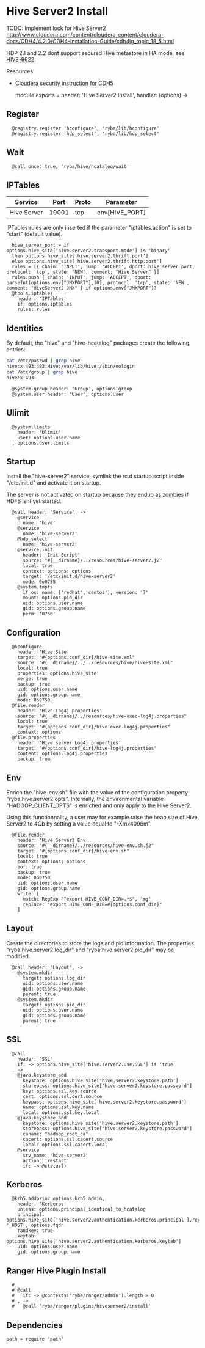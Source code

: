
# Hive Server2 Install

TODO: Implement lock for Hive Server2
http://www.cloudera.com/content/cloudera-content/cloudera-docs/CDH4/4.2.0/CDH4-Installation-Guide/cdh4ig_topic_18_5.html

HDP 2.1 and 2.2 dont support secured Hive metastore in HA mode, see
[HIVE-9622](https://issues.apache.org/jira/browse/HIVE-9622).

Resources:
*   [Cloudera security instruction for CDH5](http://www.cloudera.com/content/cloudera/en/documentation/core/latest/topics/cdh_sg_hiveserver2_security.html)

    module.exports =  header: 'Hive Server2 Install', handler: (options) ->

## Register

      @registry.register 'hconfigure', 'ryba/lib/hconfigure'
      @registry.register 'hdp_select', 'ryba/lib/hdp_select'

## Wait

      @call once: true, 'ryba/hive/hcatalog/wait'

## IPTables

| Service        | Port  | Proto | Parameter            |
|----------------|-------|-------|----------------------|
| Hive Server    | 10001 | tcp   | env[HIVE_PORT]       |


IPTables rules are only inserted if the parameter "iptables.action" is set to
"start" (default value).

      hive_server_port = if options.hive_site['hive.server2.transport.mode'] is 'binary'
      then options.hive_site['hive.server2.thrift.port']
      else options.hive_site['hive.server2.thrift.http.port']
      rules = [{ chain: 'INPUT', jump: 'ACCEPT', dport: hive_server_port, protocol: 'tcp', state: 'NEW', comment: "Hive Server" }]
      rules.push { chain: 'INPUT', jump: 'ACCEPT', dport: parseInt(options.env["JMXPORT"],10), protocol: 'tcp', state: 'NEW', comment: "HiveServer2 JMX" } if options.env["JMXPORT"]?
      @tools.iptables
        header: 'IPTables'
        if: options.iptables
        rules: rules

## Identities

By default, the "hive" and "hive-hcatalog" packages create the following
entries:

```bash
cat /etc/passwd | grep hive
hive:x:493:493:Hive:/var/lib/hive:/sbin/nologin
cat /etc/group | grep hive
hive:x:493:
```

      @system.group header: 'Group', options.group
      @system.user header: 'User', options.user

## Ulimit

      @system.limits
        header: 'Ulimit'
        user: options.user.name
      , options.user.limits

## Startup

Install the "hive-server2" service, symlink the rc.d startup script
inside "/etc/init.d" and activate it on startup.

The server is not activated on startup because they endup as zombies if HDFS
isnt yet started.

      @call header: 'Service', ->
        @service
          name: 'hive'
        @service
          name: 'hive-server2'
        @hdp_select
          name: 'hive-server2'
        @service.init
          header: 'Init Script'
          source: "#{__dirname}/../resources/hive-server2.j2"
          local: true
          context: options: options
          target: '/etc/init.d/hive-server2'
          mode: 0o0755
        @system.tmpfs
          if_os: name: ['redhat','centos'], version: '7'
          mount: options.pid_dir
          uid: options.user.name
          gid: options.group.name
          perm: '0750'

## Configuration

      @hconfigure
        header: 'Hive Site'
        target: "#{options.conf_dir}/hive-site.xml"
        source: "#{__dirname}/../../resources/hive/hive-site.xml"
        local: true
        properties: options.hive_site
        merge: true
        backup: true
        uid: options.user.name
        gid: options.group.name
        mode: 0o0750
      @file.render
        header: 'Hive Log4j properties'
        source: "#{__dirname}/../resources/hive-exec-log4j.properties"
        local: true
        target: "#{options.conf_dir}/hive-exec-log4j.properties"
        context: options
      @file.properties
        header: 'Hive server Log4j properties'
        target: "#{options.conf_dir}/hive-log4j.properties"
        content: options.log4j.properties
        backup: true

## Env

Enrich the "hive-env.sh" file with the value of the configuration property
"ryba.hive.server2.opts". Internally, the environmental variable
"HADOOP_CLIENT_OPTS" is enriched and only apply to the Hive Server2.

Using this functionnality, a user may for example raise the heap size of Hive
Server2 to 4Gb by setting a value equal to "-Xmx4096m".

      @file.render
        header: 'Hive Server2 Env'
        source: "#{__dirname}/../resources/hive-env.sh.j2"
        target: "#{options.conf_dir}/hive-env.sh"
        local: true
        context: options: options
        eof: true
        backup: true
        mode: 0o0750
        uid: options.user.name
        gid: options.group.name
        write: [
          match: RegExp "^export HIVE_CONF_DIR=.*$", 'mg'
          replace: "export HIVE_CONF_DIR=#{options.conf_dir}"
        ]

## Layout

Create the directories to store the logs and pid information. The properties
"ryba.hive.server2.log\_dir" and "ryba.hive.server2.pid\_dir" may be modified.

      @call header: 'Layout', ->
        @system.mkdir
          target: options.log_dir
          uid: options.user.name
          gid: options.group.name
          parent: true
        @system.mkdir
          target: options.pid_dir
          uid: options.user.name
          gid: options.group.name
          parent: true

## SSL

      @call
        header: 'SSL'
        if: -> options.hive_site['hive.server2.use.SSL'] is 'true'
      , ->
        @java.keystore_add
          keystore: options.hive_site['hive.server2.keystore.path']
          storepass: options.hive_site['hive.server2.keystore.password']
          key: options.ssl.key.source
          cert: options.ssl.cert.source
          keypass: options.hive_site['hive.server2.keystore.password']
          name: options.ssl.key.name
          local: options.ssl.key.local
        @java.keystore_add
          keystore: options.hive_site['hive.server2.keystore.path']
          storepass: options.hive_site['hive.server2.keystore.password']
          caname: "hadoop_root_ca"
          cacert: options.ssl.cacert.source
          local: options.ssl.cacert.local
        @service
          srv_name: 'hive-server2'
          action: 'restart'
          if: -> @status()

## Kerberos

      @krb5.addprinc options.krb5.admin,
        header: 'Kerberos'
        unless: options.principal_identical_to_hcatalog
        principal: options.hive_site['hive.server2.authentication.kerberos.principal'].replace '_HOST', options.fqdn
        randkey: true
        keytab: options.hive_site['hive.server2.authentication.kerberos.keytab']
        uid: options.user.name
        gid: options.group.name

## Ranger Hive Plugin Install
      # 
      # @call
      #   if: -> @contexts('ryba/ranger/admin').length > 0
      # , ->
      #   @call 'ryba/ranger/plugins/hiveserver2/install'

## Dependencies

    path = require 'path'

